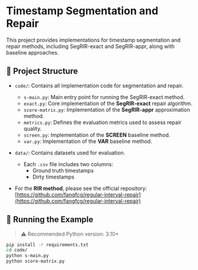 # Timestamp Segmentation and Repair

This project provides implementations for timestamp segmentation and repair methods, including SegRIR-exact and SegRIR-appr, along with baseline approaches.

## 📁 Project Structure

- `code/`: Contains all implementation code for segmentation and repair.
  - `s-main.py`: Main entry point for running the SegRIR-exact method.
  - `exact.py`: Core implementation of the **SegRIR-exact** repair algorithm.
  - `score-matrix.py`: Implementation of the **SegRIR-appr** approximation method.
  - `metrics.py`: Defines the evaluation metrics used to assess repair quality.
  - `screen.py`: Implementation of the **SCREEN** baseline method.
  - `var.py`: Implementation of the **VAR** baseline method.
- `data/`: Contains datasets used for evaluation.
  - Each `.csv` file includes two columns:
    - Ground truth timestamps
    - Dirty timestamps

- For the **RIR method**, please see the official repository:  
  [https://github.com/fangfcg/regular-interval-repair](https://github.com/fangfcg/regular-interval-repair)

## 🚀 Running the Example

> ⚠️ Recommended Python version: 3.10+
```bash
pip install -r requirements.txt
cd code/
python s-main.py
python score-matrix.py
